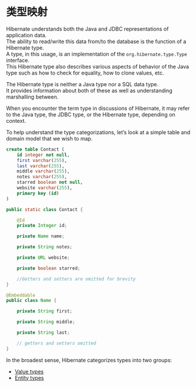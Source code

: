 # 类型映射

Hibernate understands both the Java and JDBC representations of application data.  
The ability to read/write this data from/to the database is the function of a Hibernate type.  
A type, in this usage, is an implementation of the `org.hibernate.type.Type` interface.  
This Hibernate type also describes various aspects of behavior of the Java type such as how to check for equality, how to clone values, etc.

The Hibernate type is neither a Java type nor a SQL data type.  
It provides information about both of these as well as understanding marshalling between.

When you encounter the term type in discussions of Hibernate, it may refer to the Java type, the JDBC type, or the Hibernate type, depending on context.

To help understand the type categorizations, let’s look at a simple table and domain model that we wish to map.

```sql
create table Contact (
    id integer not null,
    first varchar(255),
    last varchar(255),
    middle varchar(255),
    notes varchar(255),
    starred boolean not null,
    website varchar(255),
    primary key (id)
)
```
```java
public static class Contact {

    @Id
    private Integer id;

    private Name name;

    private String notes;

    private URL website;

    private boolean starred;

    //Getters and setters are omitted for brevity
}

@Embeddable
public class Name {

    private String first;

    private String middle;

    private String last;

    // getters and setters omitted
}
```

In the broadest sense, Hibernate categorizes types into two groups:
* [Value types](categorizationvalue.md)
* [Entity types](categorizationentity.md)



